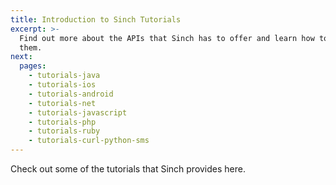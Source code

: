 ```yaml
---
title: Introduction to Sinch Tutorials
excerpt: >-
  Find out more about the APIs that Sinch has to offer and learn how to use
  them.
next:
  pages:
    - tutorials-java
    - tutorials-ios
    - tutorials-android
    - tutorials-net
    - tutorials-javascript
    - tutorials-php
    - tutorials-ruby
    - tutorials-curl-python-sms
---
```

Check out some of the tutorials that Sinch provides here.